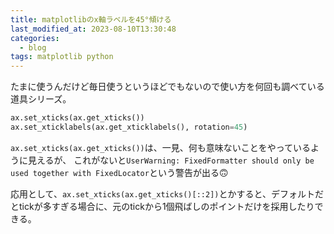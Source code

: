 ```yaml
---
title: matplotlibのx軸ラベルを45°傾ける
last_modified_at: 2023-08-10T13:30:48
categories:
  - blog
tags: matplotlib python
---
```


たまに使うんだけど毎日使うというほどでもないので使い方を何回も調べている道具シリーズ。

```python
ax.set_xticks(ax.get_xticks())
ax.set_xticklabels(ax.get_xticklabels(), rotation=45)
```

`ax.set_xticks(ax.get_xticks())`は、一見、何も意味ないことをやっているように見えるが、
これがないと`UserWarning: FixedFormatter should only be used together with FixedLocator`という警告が出る🙃

応用として、`ax.set_xticks(ax.get_xticks()[::2])`とかすると、デフォルトだとtickが多すぎる場合に、元のtickから1個飛ばしのポイントだけを採用したりできる。
